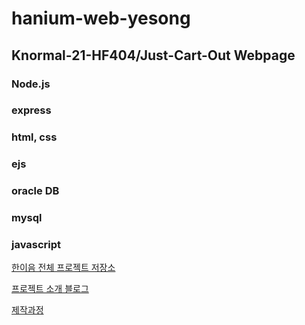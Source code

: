 
# hanium-web-yesong

## Knormal-21-HF404/Just-Cart-Out Webpage
### Node.js
### express
### html, css
### ejs
### oracle DB
### mysql
### javascript

[한이음 전체 프로젝트 저장소](https://github.com/Knormal-21-HF404/Just-Cart-Out.git)

[프로젝트 소개 블로그](https://knormal-21-hf404.github.io/)

[제작과정](https://to06109.tistory.com/category/%ED%95%9C%EC%9D%B4%EC%9D%8C/%EC%9B%B9%ED%8E%98%EC%9D%B4%EC%A7%80%20%EC%A0%9C%EC%9E%91)
